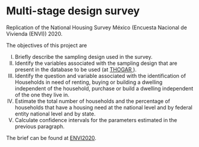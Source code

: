# Multi-stage design survey

Replication of the National Housing Survey México (Encuesta Nacional de Vivienda (ENVI)) 2020.

The objectives of this project are

<ol type="I">
  <li> Briefly describe the sampling design used in the survey.</li>

  <li> Identify the variables associated with the sampling design that are present in the database to be used (at <a href="https://www.inegi.org.mx/programas/envi/2020/#Microdatos" target="_blank"> THOGAR </a> ).</li>

  <li> Identify the question and variable associated with the identification of Households in need of renting, buying or building a dwelling independent of the household, purchase or build a dwelling independent of the one they live in.</li>

  <li> Estimate the total number of households and the percentage of households that have a housing need at the national level and by federal entity national level and by state. </li>

  <li> Calculate confidence intervals for the parameters estimated in the previous paragraph. </li>
</ol>

The brief can be found at [ENVI2020](https://drive.google.com/file/d/1B2OGmgCCaTTb-H6x-JEMiRvC_G7wxL8w/view?usp=drive_link).

